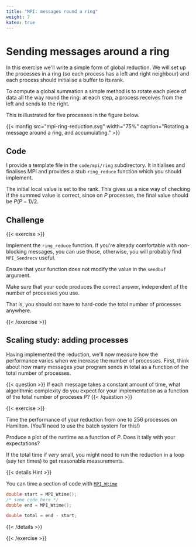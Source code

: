 ```yaml
---
title: "MPI: messages round a ring"
weight: 7
katex: true
---
```


# Sending messages around a ring

In this exercise we'll write a simple form of global reduction. We
will set up the processes in a ring (so each process has a left and
right neighbour) and each process should initialise a buffer to its
rank.

To compute a global summation a simple method is to rotate each piece
of data all the way round the ring: at each step, a process receives
from the left and sends to the right.

This is illustrated for five processes in the figure below.

{{< manfig
    src="mpi-ring-reduction.svg"
    width="75%"
    caption="Rotating a message around a ring, and accumulating." >}}
    

## Code

I provide a template file in the `code/mpi/ring` subdirectory. It
initialises and finalises MPI and provides a stub `ring_reduce`
function which you should implement.

The initial local value is set to the rank. This gives us a nice way
of checking if the summed value is correct, since on $P$ processes,
the final value should be $P(P-1)/2$.

## Challenge

{{< exercise >}}

Implement the `ring_reduce` function. If you're already comfortable
with non-blocking messages, you can use those, otherwise, you will
probably find `MPI_Sendrecv` useful.

Ensure that your function does not modify the value in the `sendbuf`
argument.

Make sure that your code produces the correct answer, independent of
the number of processes you use.

That is, you should not have to hard-code the total number of
processes anywhere.

{{< /exercise >}}

## Scaling study: adding processes

Having implemented the reduction, we'll now measure how the
performance varies when we increase the number of processes. First,
think about how many messages your program sends in total as a
function of the total number of processes.

{{< question >}}
If each message takes a constant amount of time, what algorithmic
complexity do you expect for your implementation as a function of the
total number of proceses $P$?
{{< /question >}}

{{< exercise >}}

Time the performance of your reduction from one to 256 processes on
Hamilton. (You'll need to use the batch system for this!)

Produce a plot of the runtime as a function of $P$. Does it tally with
your expectations?

If the total time if _very_ small, you might need to run the reduction
in a loop (say ten times) to get reasonable measurements.

{{< details Hint >}}

You can time a section of code with
[`MPI_Wtime`](https://rookiehpc.com/mpi/docs/mpi_wtime.php)

```c
double start = MPI_Wtime();
/* some code here */
double end = MPI_Wtime();

double total = end - start;
```
{{< /details >}}

{{< /exercise >}}
